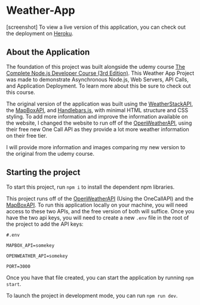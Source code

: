 # Weather-App
[screenshot]
To view a live version of this application, you can check out the deployment on [Heroku](https://csrzepka-weather-application.herokuapp.com/).

## About the Application
The foundation of this project was built alongside the udemy course [The Complete Node.js Developer Course (3rd Edition)](https://www.udemy.com/course/the-complete-nodejs-developer-course-2/). This Weather App Project was made to demonstrate Asynchronous Node.js, Web Servers, API Calls, and Application Deployment. To learn more about this be sure to check out this course.

The original version of the application was built using the [WeatherStackAPI](https://weatherstack.com/), the [MapBoxAPI](https://www.mapbox.com/), and [Handlebars.js](https://handlebarsjs.com/), with minimal HTML structure and CSS styling. To add more information and improve the information available on the website, I changed the website to run off of the [OpenWeatherAPI](https://openweathermap.org/), using their free new One Call API as they provide a lot more weather information on their free tier.

I will provide more information and images comparing my new version to the original from the udemy course.

## Starting the project

To start this project, run `npm i` to install the dependent npm libraries.

This project runs off of the [OpenWeatherAPI](https://openweathermap.org/) (Using the OneCallAPI) and the [MapBoxAPI](https://www.mapbox.com/). To run this application locally on your machine, you will need access to these two APIs, and the free version of both will suffice. Once you have the two api keys, you will need to create a new `.env` file in the root of the project to add the API keys:
```
#.env

MAPBOX_API=somekey

OPENWEATHER_API=somekey

PORT=3000
```
Once you have that file created, you can start the application by running `npm start`.

To launch the project in development mode, you can run `npm run dev`.
